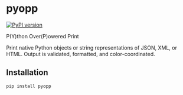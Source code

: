 # pyopp

[![PyPI version](https://badge.fury.io/py/pyopp.svg)](https://pypi.org/project/pyopp/)

P(Y)thon Over(P)owered Print

Print native Python objects or string representations of JSON, XML, or HTML. Output is
validated, formatted, and color-coordinated.

## Installation

```bash
pip install pyopp
```
